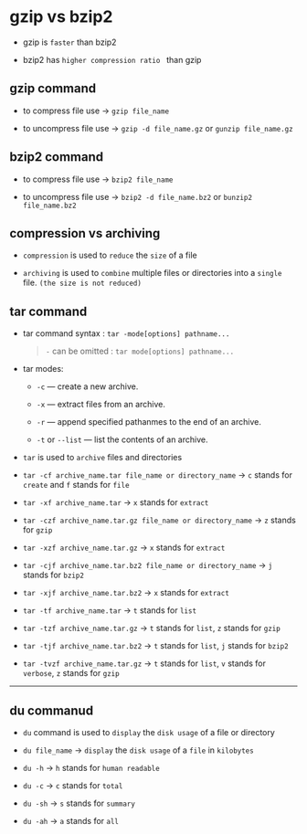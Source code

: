 # gzip vs bzip2

- gzip is `faster` than bzip2

- bzip2 has `higher compression ratio ` than gzip

## gzip command

- to compress file use $\to$ `gzip file_name`

- to uncompress file use $\to$ `gzip -d file_name.gz` or `gunzip file_name.gz`

## bzip2 command

- to compress file use $\to$ `bzip2 file_name`

- to uncompress file use $\to$ `bzip2 -d file_name.bz2` or `bunzip2 file_name.bz2`

## compression vs archiving

- `compression` is used to `reduce` the `size` of a file

- `archiving` is used to `combine` multiple files or directories into a `single` file. `(the size is not reduced)`

## tar command

- tar command syntax : `tar -mode[options] pathname...`

  > `-` can be omitted : `tar mode[options] pathname...`

- tar modes:

  - `-c` — create a new archive.

  - `-x` — extract files from an archive.

  - `-r` — append specified pathanmes to the end of an archive.

  - `-t` or `--list` — list the contents of an archive.

- `tar` is used to `archive` files and directories

- `tar -cf archive_name.tar file_name or directory_name` $\to$ `c` stands for `create` and `f` stands for `file`

- `tar -xf archive_name.tar` $\to$ `x` stands for `extract`

- `tar -czf archive_name.tar.gz file_name or directory_name` $\to$ `z` stands for `gzip`

- `tar -xzf archive_name.tar.gz` $\to$ `x` stands for `extract`

- `tar -cjf archive_name.tar.bz2 file_name or directory_name` $\to$ `j` stands for `bzip2`

- `tar -xjf archive_name.tar.bz2` $\to$ `x` stands for `extract`

- `tar -tf archive_name.tar` $\to$ `t` stands for `list`

- `tar -tzf archive_name.tar.gz` $\to$ `t` stands for `list`, `z` stands for `gzip`

- `tar -tjf archive_name.tar.bz2` $\to$ `t` stands for `list`, `j` stands for `bzip2`

- `tar -tvzf archive_name.tar.gz` $\to$ `t` stands for `list`, `v` stands for `verbose`, `z` stands for `gzip`

---

## du commanud

- `du` command is used to `display` the `disk usage` of a file or directory

- `du file_name` $\to$ `display` the `disk usage` of a `file` in `kilobytes`

- `du -h` $\to$ `h` stands for `human readable`

- `du -c` $\to$ `c` stands for `total`

- `du -sh` $\to$ `s` stands for `summary`

- `du -ah` $\to$ `a` stands for `all`

